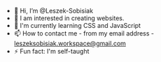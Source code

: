 - 👋 Hi, I’m @Leszek-Sobisiak
- 👀 I am interested in creating websites.
- 🌱 I'm currently learning CSS and JavaScript
- 📫 How to contact me - from my email address - leszeksobisiak.workspace@gmail.com 
- ⚡ Fun fact: I'm self-taught

<!---
Leszek-SobisiakW/Leszek-SobisiakW is a ✨ special ✨ repository because its `README.md` (this file) appears on your GitHub profile.
You can click the Preview link to take a look at your changes.
--->
